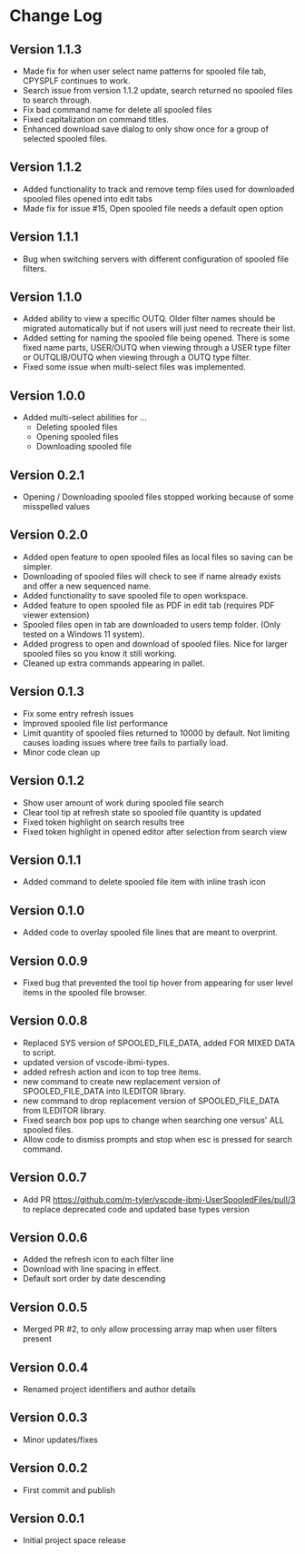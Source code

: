 # Change Log
## Version 1.1.3
  * Made fix for when user select name patterns for spooled file tab, CPYSPLF continues to work.
  * Search issue from version 1.1.2 update, search returned no spooled files to search through.
  * Fix bad command name for delete all spooled files
  * Fixed capitalization on command titles. 
  * Enhanced download save dialog to only show once for a group of selected spooled files.
  
## Version 1.1.2
  * Added functionality to track and remove temp files used for downloaded spooled files opened into edit tabs
  * Made fix for issue #15, Open spooled file needs a default open option

## Version 1.1.1 
  *  Bug when switching servers with different configuration of spooled file filters.
  
## Version 1.1.0 
  *  Added ability to view a specific OUTQ.  Older filter names should be migrated automatically but if not users will just need to recreate their list. 
  *  Added setting for naming the spooled file being opened.  There is some fixed name parts, USER/OUTQ when viewing through a USER type filter or OUTQLIB/OUTQ when viewing through a OUTQ type filter.
  *  Fixed some issue when multi-select files was implemented.

## Version 1.0.0
  * Added multi-select abilities for ...
    * Deleting spooled files
    * Opening spooled files
    * Downloading spooled file
    
## Version 0.2.1
  * Opening / Downloading spooled files stopped working because of some misspelled values
  
## Version 0.2.0
  * Added open feature to open spooled files as local files so saving can be simpler.
  * Downloading of spooled files will check to see if name already exists and offer a new sequenced name.
  * Added functionality to save spooled file to open workspace.
  * Added feature to open spooled file as PDF in edit tab (requires PDF viewer extension)
  * Spooled files open in tab are downloaded to users temp folder. (Only tested on a Windows 11 system).
  * Added progress to open and download of spooled files.  Nice for larger spooled files so you know it still working.
  * Cleaned up extra commands appearing in pallet.

## Version 0.1.3
  * Fix some entry refresh issues
  * Improved spooled file list performance
  * Limit quantity of spooled files returned to 10000 by default. Not limiting causes loading issues where tree fails to partially load.
  * Minor code clean up

## Version 0.1.2
  * Show user amount of work during spooled file search
  * Clear tool tip at refresh state so spooled file quantity is updated
  * Fixed token highlight on search results tree
  * Fixed token highlight in opened editor after selection from search view

## Version 0.1.1
  * Added command to delete spooled file item with inline trash icon
## Version 0.1.0
  * Added code to overlay spooled file lines that are meant to overprint. 
## Version 0.0.9
  * Fixed bug that prevented the tool tip hover from appearing for user level items in the spooled file browser.
  
## Version 0.0.8
  * Replaced SYS version of SPOOLED_FILE_DATA, added FOR MIXED DATA to script.
  * updated version of vscode-ibmi-types.
  * added refresh action and icon to top tree items.
  * new command to create new replacement version of SPOOLED_FILE_DATA into ILEDITOR library.
  * new command to drop replacement version of SPOOLED_FILE_DATA from ILEDITOR library.
  * Fixed search box pop ups to change when searching one versus' ALL spooled files.
  * Allow code to dismiss prompts and stop when esc is pressed for search command.

## Version 0.0.7
  * Add PR https://github.com/m-tyler/vscode-ibmi-UserSpooledFiles/pull/3 to replace deprecated code and updated base types version

## Version 0.0.6
  * Added the refresh icon to each filter line
  * Download with line spacing in effect.
  * Default sort order by date descending
  
## Version 0.0.5
  * Merged PR #2, to only allow processing array map when user filters present

## Version 0.0.4
  * Renamed project identifiers and author details

## Version 0.0.3
  * Minor updates/fixes

## Version 0.0.2
  * First commit and publish

## Version 0.0.1
  * Initial project space release
